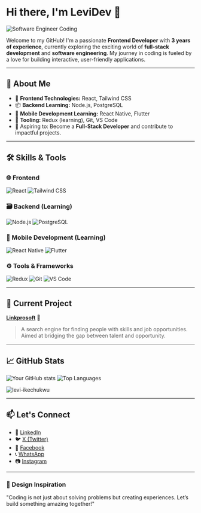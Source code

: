 # Hi there, I'm LeviDev 👋

![Software Engineer Coding](https://media.giphy.com/media/qgQUggAC3Pfv687qPC/giphy.gif)

Welcome to my GitHub! I'm a passionate **Frontend Developer** with **3 years of experience**, currently exploring the exciting world of **full-stack development** and **software engineering**. My journey in coding is fueled by a love for building interactive, user-friendly applications.

---

## 🚀 About Me

- 🌟 **Frontend Technologies:** React, Tailwind CSS
- 📦 **Backend Learning:** Node.js, PostgreSQL
- 📱 **Mobile Development Learning:** React Native, Flutter
- 🔧 **Tooling:** Redux (learning), Git, VS Code
- 🎯 Aspiring to: Become a **Full-Stack Developer** and contribute to impactful projects.

---

## 🛠️ Skills & Tools

### 🌐 Frontend
![React](https://img.shields.io/badge/-React-61DAFB?style=flat-square&logo=react&logoColor=white)
![Tailwind CSS](https://img.shields.io/badge/-Tailwind%20CSS-38B2AC?style=flat-square&logo=tailwind-css&logoColor=white)

### 🗃️ Backend (Learning)
![Node.js](https://img.shields.io/badge/-Node.js-339933?style=flat-square&logo=node.js&logoColor=white)
![PostgreSQL](https://img.shields.io/badge/-PostgreSQL-336791?style=flat-square&logo=postgresql&logoColor=white)

### 📱 Mobile Development (Learning)
![React Native](https://img.shields.io/badge/-React%20Native-61DAFB?style=flat-square&logo=react&logoColor=white)
![Flutter](https://img.shields.io/badge/-Flutter-02569B?style=flat-square&logo=flutter&logoColor=white)

### ⚙️ Tools & Frameworks
![Redux](https://img.shields.io/badge/-Redux-764ABC?style=flat-square&logo=redux&logoColor=white)
![Git](https://img.shields.io/badge/-Git-F05032?style=flat-square&logo=git&logoColor=white)
![VS Code](https://img.shields.io/badge/-VS%20Code-007ACC?style=flat-square&logo=visual-studio-code&logoColor=white)

---

## 💼 Current Project
**[Linkprosoft](https://github.com/your-repo)** 🌟
> A search engine for finding people with skills and job opportunities. Aimed at bridging the gap between talent and opportunity.

---

## 📈 GitHub Stats
![Your GitHub stats](https://github-readme-stats.vercel.app/api?username=levi-ikechukwu&show_icons=true&theme=radical)
![Top Languages](https://github-readme-stats.vercel.app/api/top-langs/?username=levi-ikechukwu&layout=compact&theme=radical)


<p><img align="center" src="https://github-readme-streak-stats.herokuapp.com/?user=levi-ikechukwu&" alt="levi-ikechukwu" /></p>

---

## 📫 Let's Connect
- 💼 [LinkedIn](https://www.linkedin.com/in/levi-ikechukwu-933a3125b?utm_source=share&utm_campaign=share_via&utm_content=profile&utm_medium=android_app)
- 🐦 [X (Twitter)](https://x.com/LeviDev_?t=B4y_oPMdOAvrOxJ0_AINRA&s=09)
- 📘 [Facebook](https://www.facebook.com/profile.php?id=100093596126423)
- 📞 [WhatsApp](https://wa.me/message/J6O6XEA6YMR4K1)
- 📷 [Instagram](https://www.instagram.com/levidev_/profilecard/?igsh=MXFvZWF2NjMwYnAwYQ==)

---

### 🎨 Design Inspiration
"Coding is not just about solving problems but creating experiences. Let’s build something amazing together!"


